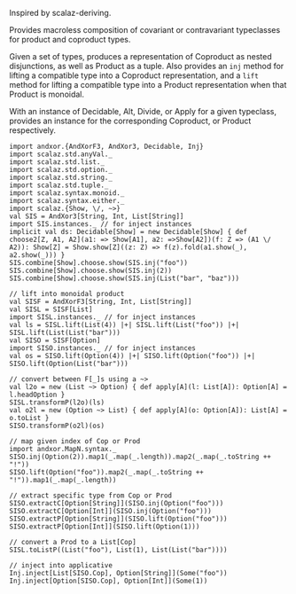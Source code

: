 Inspired by scalaz-deriving.

Provides macroless composition of covariant or contravariant
typeclasses for product and coproduct types.

Given a set of types, produces a representation of Coproduct as nested disjunctions,
as well as Product as a tuple. Also provides an `inj` method for lifting a compatible type
into a Coproduct representation, and a `lift` method for lifting a compatible type
into a Product representation when that Product is monoidal.

With an instance of Decidable, Alt, Divide, or Apply for a given typeclass,
provides an instance for the corresponding Coproduct, or Product respectively.

```tut
import andxor.{AndXorF3, AndXor3, Decidable, Inj}
import scalaz.std.anyVal._
import scalaz.std.list._
import scalaz.std.option._
import scalaz.std.string._
import scalaz.std.tuple._
import scalaz.syntax.monoid._
import scalaz.syntax.either._
import scalaz.{Show, \/, ~>}
val SIS = AndXor3[String, Int, List[String]]
import SIS.instances._ // for inject instances
implicit val ds: Decidable[Show] = new Decidable[Show] { def choose2[Z, A1, A2](a1: => Show[A1], a2: =>Show[A2])(f: Z => (A1 \/ A2)): Show[Z] = Show.show[Z]((z: Z) => f(z).fold(a1.show(_), a2.show(_))) }
SIS.combine[Show].choose.show(SIS.inj("foo"))
SIS.combine[Show].choose.show(SIS.inj(2))
SIS.combine[Show].choose.show(SIS.inj(List("bar", "baz")))

// lift into monoidal product
val SISF = AndXorF3[String, Int, List[String]]
val SISL = SISF[List]
import SISL.instances._ // for inject instances
val ls = SISL.lift(List(4)) |+| SISL.lift(List("foo")) |+| SISL.lift(List(List("bar")))
val SISO = SISF[Option]
import SISO.instances._ // for inject instances
val os = SISO.lift(Option(4)) |+| SISO.lift(Option("foo")) |+| SISO.lift(Option(List("bar")))

// convert between F[_]s using a ~>
val l2o = new (List ~> Option) { def apply[A](l: List[A]): Option[A] = l.headOption }
SISL.transformP(l2o)(ls)
val o2l = new (Option ~> List) { def apply[A](o: Option[A]): List[A] = o.toList }
SISO.transformP(o2l)(os)

// map given index of Cop or Prod
import andxor.MapN.syntax._
SISO.inj(Option(2)).map1(_.map(_.length)).map2(_.map(_.toString ++ "!"))
SISO.lift(Option("foo")).map2(_.map(_.toString ++ "!")).map1(_.map(_.length))

// extract specific type from Cop or Prod
SISO.extractC[Option[String]](SISO.inj(Option("foo")))
SISO.extractC[Option[Int]](SISO.inj(Option("foo")))
SISO.extractP[Option[String]](SISO.lift(Option("foo")))
SISO.extractP[Option[Int]](SISO.lift(Option(1)))

// convert a Prod to a List[Cop]
SISL.toListP((List("foo"), List(1), List(List("bar"))))

// inject into applicative
Inj.inject[List[SISO.Cop], Option[String]](Some("foo"))
Inj.inject[Option[SISO.Cop], Option[Int]](Some(1))
```
